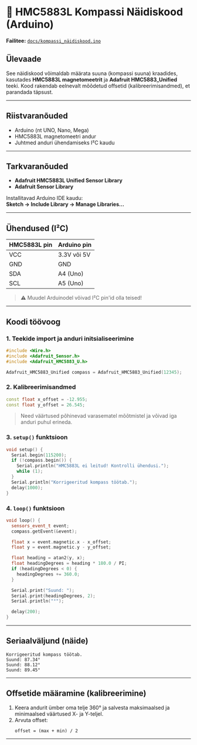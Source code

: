 # 🧭 HMC5883L Kompassi Näidiskood (Arduino)

**Failitee:** [`docs/kompassi_näidiskood.ino`](https://github.com/SMHerobrine/SG-robot-G1/blob/main/docs/kompassi_n%C3%A4idiskood.ino)

## Ülevaade

See näidiskood võimaldab määrata suuna (kompassi suuna) kraadides, kasutades **HMC5883L magnetomeetrit** ja **Adafruit HMC5883_Unified** teeki. Kood rakendab eelnevalt mõõdetud offsetid (kalibreerimisandmed), et parandada täpsust.

---

## Riistvaranõuded

- Arduino (nt UNO, Nano, Mega)
- HMC5883L magnetomeetri andur
- Juhtmed anduri ühendamiseks I²C kaudu

---

## Tarkvaranõuded

- **Adafruit HMC5883L Unified Sensor Library**
- **Adafruit Sensor Library**

Installitavad Arduino IDE kaudu:  
**Sketch → Include Library → Manage Libraries…**

---

## Ühendused (I²C)

| HMC5883L pin | Arduino pin |
|--------------|-------------|
| VCC          | 3.3V või 5V |
| GND          | GND         |
| SDA          | A4 (Uno)    |
| SCL          | A5 (Uno)    |

> ⚠️ Muudel Arduinodel võivad I²C pin'id olla teised!

---

## Koodi töövoog

### 1. Teekide import ja anduri initsialiseerimine

```cpp
#include <Wire.h>
#include <Adafruit_Sensor.h>
#include <Adafruit_HMC5883_U.h>

Adafruit_HMC5883_Unified compass = Adafruit_HMC5883_Unified(12345);
```

### 2. Kalibreerimisandmed

```cpp
const float x_offset = -12.955;
const float y_offset = 26.545;
```

> Need väärtused põhinevad varasematel mõõtmistel ja võivad iga anduri puhul erineda.

### 3. `setup()` funktsioon

```cpp
void setup() {
  Serial.begin(115200);
  if (!compass.begin()) {
    Serial.println("HMC5883L ei leitud! Kontrolli ühendusi.");
    while (1);
  }
  Serial.println("Korrigeeritud kompass töötab.");
  delay(1000);
}
```

### 4. `loop()` funktsioon

```cpp
void loop() {
  sensors_event_t event;
  compass.getEvent(&event);

  float x = event.magnetic.x - x_offset;
  float y = event.magnetic.y - y_offset;

  float heading = atan2(y, x);
  float headingDegrees = heading * 180.0 / PI;
  if (headingDegrees < 0) {
    headingDegrees += 360.0;
  }

  Serial.print("Suund: ");
  Serial.print(headingDegrees, 2);
  Serial.println("°");

  delay(200);
}
```

---

## Seriaalväljund (näide)

```
Korrigeeritud kompass töötab.
Suund: 87.34°
Suund: 88.12°
Suund: 89.45°
```

---

## Offsetide määramine (kalibreerimine)

1. Keera andurit ümber oma telje 360° ja salvesta maksimaalsed ja minimaalsed väärtused X- ja Y-teljel.
2. Arvuta offset:
   ```
   offset = (max + min) / 2
   ```

---
